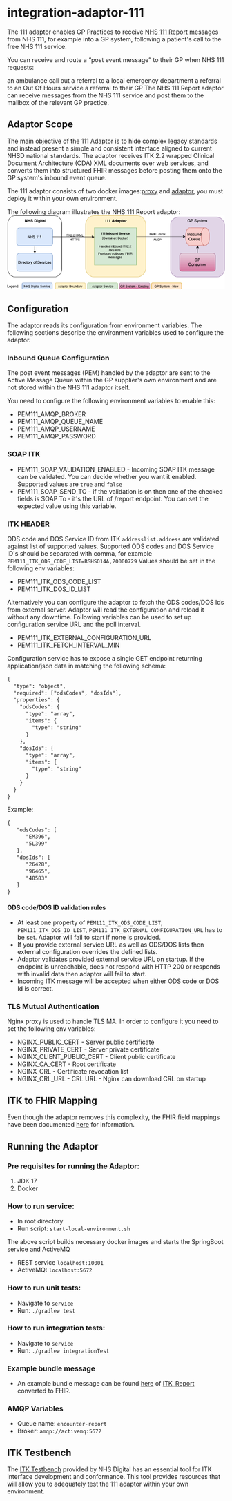 # integration-adaptor-111
The 111 adaptor enables GP Practices to receive [NHS 111 Report messages](https://digital.nhs.uk/developer/api-catalogue/nhs-111-hl7-v3) from NHS 111, for example into a GP system, following a patient's call to the free NHS 111 service. 

You can receive and route a “post event message” to their GP when NHS 111 requests:

an ambulance call out
a referral to a local emergency department
a referral to an Out Of Hours service
a referral to their GP
The NHS 111 Report adaptor can receive messages from the NHS 111 service and post them to the mailbox of the relevant GP practice.

## Adaptor Scope
The main objective of the 111 Adaptor is to hide complex legacy standards and instead present a simple and consistent interface aligned to current NHSD national standards.  The adaptor receives ITK 2.2 wrapped Clinical Document Architecture (CDA) XML documents over web services, and converts them into structured FHIR messages before posting them onto the GP system's inbound event queue.

The 111 adaptor consists of two docker images:[proxy](https://hub.docker.com/r/nhsdev/nia-111-nginx-adaptor) and [adaptor](https://hub.docker.com/r/nhsdev/nia-111-adaptor), you must deploy it within your own environment.

The following diagram illustrates the NHS 111 Report adaptor: 
![111 SysContext](/img/111SysContext.png)

## Configuration
The adaptor reads its configuration from environment variables. The following sections describe the environment variables used to configure the adaptor.

### Inbound Queue Configuration
The post event messages (PEM) handled by the adaptor are sent to the Active Message Queue within the GP supplier's own environment and are not stored within the NHS 111 adaptor itself.  

You need to configure the following environment variables to enable this:
* PEM111_AMQP_BROKER
* PEM111_AMQP_QUEUE_NAME
* PEM111_AMQP_USERNAME
* PEM111_AMQP_PASSWORD

### SOAP ITK

* PEM111_SOAP_VALIDATION_ENABLED - Incoming SOAP ITK message can be validated. You can decide whether you want it enabled. Supported values are `true` and `false`
* PEM111_SOAP_SEND_TO - if the validation is on then one of the checked fields is SOAP To - it's the URL of /report endpoint. You can set the expected value using this variable.

### ITK HEADER
ODS code and DOS Service ID from ITK `addresslist.address` are validated against list of supported values.
Supported ODS codes and DOS Service ID's should be separated with comma, for example `PEM111_ITK_ODS_CODE_LIST=RSHSO14A,20000729`
Values should be set in the following env variables:
* PEM111_ITK_ODS_CODE_LIST
* PEM111_ITK_DOS_ID_LIST

Alternatively you can configure the adaptor to fetch the ODS codes/DOS Ids from external server. Adaptor will read the configuration and reload it without any downtime. Following variables can be used to set up configuration service URL and the poll interval.
* PEM111_ITK_EXTERNAL_CONFIGURATION_URL
* PEM111_ITK_FETCH_INTERVAL_MIN

Configuration service has to expose a single GET endpoint returning application/json data in matching the following schema:
```
{
  "type": "object",
  "required": ["odsCodes", "dosIds"],
  "properties": {
    "odsCodes": {
      "type": "array",
      "items": {
        "type": "string"
      }
    },
    "dosIds": {
      "type": "array",
      "items": {
        "type": "string"
      }
    }
  }
}
```

Example:
```
{
   "odsCodes": [
      "EM396",
      "5L399"
   ],
   "dosIds": [
      "26428",
      "96465",
      "48583"
   ]
}
```

#### ODS code/DOS ID validation rules
- At least one property of `PEM111_ITK_ODS_CODE_LIST`, `PEM111_ITK_DOS_ID_LIST`, `PEM111_ITK_EXTERNAL_CONFIGURATION_URL` has to be set. Adaptor will fail to start if none is provided.
- If you provide external service URL as well as ODS/DOS lists then external configuration overrides the defined lists.
- Adaptor validates provided external service URL on startup. If the endpoint is unreachable, does not respond with HTTP 200 or responds with invalid data then adaptor will fail to start.
- Incoming ITK message will be accepted when either ODS code or DOS Id is correct.


### TLS Mutual Authentication
Nginx proxy is used to handle TLS MA. In order to configure it you need to set the following env variables:
* NGINX_PUBLIC_CERT - Server public certificate
* NGINX_PRIVATE_CERT - Server private certificate
* NGINX_CLIENT_PUBLIC_CERT - Client public certificate
* NGINX_CA_CERT - Root certificate
* NGINX_CRL - Certificate revocation list
* NGINX_CRL_URL - CRL URL - Nginx can download CRL on startup

## ITK to FHIR Mapping
Even though the adaptor removes this complexity, the FHIR field mappings have been documented [here](doc/ITK_FHIR_mapping.docx) for information.

## Running the Adaptor

### Pre requisites for running the Adaptor:
1. JDK 17
2. Docker

### How to run service:
* In root directory
* Run script: `start-local-environment.sh`

The above script builds necessary docker images and starts the SpringBoot service and ActiveMQ
* REST service `localhost:10001`
* ActiveMQ: `localhost:5672`

### How to run unit tests:
* Navigate to `service`
* Run: `./gradlew test`

### How to run integration tests:
* Navigate to `service`
* Run: `./gradlew integrationTest`

### Example bundle message 
* An example bundle message can be found [here](doc/example_FHIR_bundle_message.json) of [ITK_Report](./service/src/integration-test/resources/xml/ITK_Report_request.xml) converted to FHIR.

### AMQP Variables
* Queue name: `encounter-report`
* Broker: `amqp://activemq:5672`

## ITK Testbench
The [ITK Testbench](https://digital.nhs.uk/services/interoperability-toolkit/developer-resources/itk-test-centre/itk-testbench) provided by NHS Digital has an essential tool for ITK interface development and conformance.  This tool provides resources that will allow you to adequately test the 111 adaptor within your own environment.

